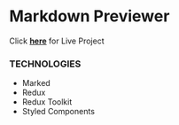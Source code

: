 # Markdown Previewer

Click [**here**](https://BeyzaaKoroglu.github.io/React-MarkdownPreviewer/) for Live Project

### TECHNOLOGIES

- Marked
- Redux
- Redux Toolkit
- Styled Components
